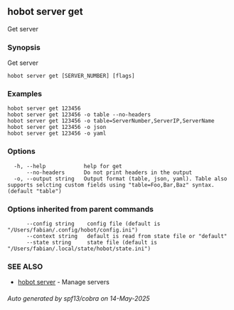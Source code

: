 ## hobot server get

Get server

### Synopsis

Get server

```
hobot server get [SERVER_NUMBER] [flags]
```

### Examples

```
hobot server get 123456
hobot server get 123456 -o table --no-headers
hobot server get 123456 -o table=ServerNumber,ServerIP,ServerName
hobot server get 123456 -o json
hobot server get 123456 -o yaml
```

### Options

```
  -h, --help            help for get
      --no-headers      Do not print headers in the output
  -o, --output string   Output format (table, json, yaml). Table also supports selcting custom fields using "table=Foo,Bar,Baz" syntax. (default "table")
```

### Options inherited from parent commands

```
      --config string    config file (default is "/Users/fabian/.config/hobot/config.ini")
      --context string   default is read from state file or "default"
      --state string     state file (default is "/Users/fabian/.local/state/hobot/state.ini")
```

### SEE ALSO

* [hobot server](hobot_server.md)	 - Manage servers

###### Auto generated by spf13/cobra on 14-May-2025
